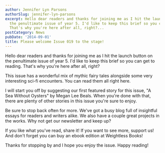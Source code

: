 ```yaml
---
author: Jennifer Lyn Parsons
authorSlug: jennifer-lyn-parsons
excerpt: Hello dear readers and thanks for joining me as I hit the launch button on
  the penultimate issue of year 5. I'd like to keep this brief so you can get to reading.
  That's why you're here after all, right?...
postCategory: News
pubDate: '2014-09-01'
title: Please welcome Issue 019 to the stage!
---
```

Hello dear readers and thanks for joining me as I hit the launch button on the penultimate issue of year 5. I'd like to keep this brief so you can get to reading. That's why you're here after all, right?

This issue has a wonderful mix of mythic fairy tales alongside some very interesting sci-fi encounters. You can read them all right here.

I will start you off by suggesting our first featured story for this issue, "A Sea Without Oysters" by Megan Lee Beals. When you're done with that, there are plenty of other stories in this issue you're sure to enjoy.

Be sure to stop back often for more. We've got a busy blog full of insightful essays for readers and writers alike. We also have a couple great projects in the works. Why not get our newsletter and keep up?

If you like what you've read, share it! If you want to see more, support us! And don't forget you can buy an ebook edition at Weightless Books!

Thanks for stopping by and I hope you enjoy the issue. Happy reading!

&nbsp;